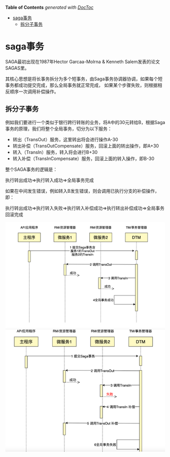 <!-- START doctoc generated TOC please keep comment here to allow auto update -->
<!-- DON'T EDIT THIS SECTION, INSTEAD RE-RUN doctoc TO UPDATE -->
**Table of Contents**  *generated with [DocToc](https://github.com/thlorenz/doctoc)*

- [saga事务](#saga%E4%BA%8B%E5%8A%A1)
  - [拆分子事务](#%E6%8B%86%E5%88%86%E5%AD%90%E4%BA%8B%E5%8A%A1)

<!-- END doctoc generated TOC please keep comment here to allow auto update -->

# saga事务
SAGA最初出现在1987年Hector Garcaa-Molrna & Kenneth Salem发表的论文SAGAS里。

其核心思想是将长事务拆分为多个短事务，由Saga事务协调器协调，如果每个短事务都成功提交完成，那么全局事务就正常完成，
如果某个步骤失败，则根据相反顺序一次调用补偿操作。

## 拆分子事务

例如我们要进行一个类似于银行跨行转账的业务，将A中的30元转给B，根据Saga事务的原理，我们将整个全局事务，切分为以下服务：

- 转出（TransOut）服务，这里转出将会进行操作A-30
- 转出补偿（TransOutCompensate）服务，回滚上面的转出操作，即A+30
- 转入（TransIn）服务，转入将会进行B+30
- 转入补偿（TransInCompensate）服务，回滚上面的转入操作，即B-30


整个SAGA事务的逻辑是：

执行转出成功=>执行转入成功=>全局事务完成

如果在中间发生错误，例如转入B发生错误，则会调用已执行分支的补偿操作，即：

执行转出成功=>执行转入失败=>执行转入补偿成功=>执行转出补偿成功=>全局事务回滚完成

![](.saga_images/saga_process.png)
![](.saga_images/sage_fail_process.png)